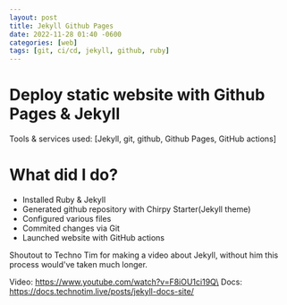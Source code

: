 ```yaml
---
layout: post
title: Jekyll Github Pages
date: 2022-11-28 01:40 -0600
categories: [web]
tags: [git, ci/cd, jekyll, github, ruby]
---
```


# Deploy static website with Github Pages & Jekyll

Tools & services used: [Jekyll, git, github, Github Pages, GitHub actions]

# What did I do?
- Installed Ruby & Jekyll
- Generated github repository with Chirpy Starter(Jekyll theme)
- Configured various files
- Commited changes via Git
- Launched website with GitHub actions







Shoutout to Techno Tim for making a video about Jekyll, without him this process would've taken much longer.

Video: https://www.youtube.com/watch?v=F8iOU1ci19Q\
Docs: https://docs.technotim.live/posts/jekyll-docs-site/

